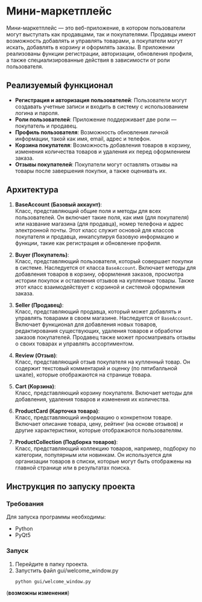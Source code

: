 # Мини-маркетплейс
Мини-маркетплейс — это веб-приложение, в котором пользователи могут выступать как продавцами, так и покупателями. Продавцы имеют возможность добавлять и управлять товарами, а покупатели могут искать, добавлять в корзину и оформлять заказы. В приложении реализованы функции регистрации, авторизации, обновления профиля, а также специализированные действия в зависимости от роли пользователя.

## Реализуемый функционал
- **Регистрация и авторизация пользователей**: Пользователи могут создавать учетные записи и входить в систему с использованием логина и пароля.
- **Роли пользователей**: Приложение поддерживает две роли — покупатель и продавец.
- **Профиль пользователя**: Возможность обновления личной информации, такой как имя, email, адрес и телефон.
- **Корзина покупателя**: Возможность добавления товаров в корзину, изменения количества товаров и удаления их перед оформлением заказа.
- **Отзывы покупателей**: Покупатели могут оставлять отзывы на товары после завершения покупки, а также оценивать их.

## Архитектура
1. **BaseAccount (Базовый аккаунт)**:  
   Класс, представляющий общие поля и методы для всех пользователей. Он включает такие поля, как имя (для покупателя) или название магазина (для продавца), номер телефона и адрес электронной почты. Этот класс служит основой для классов покупателя и продавца, инкапсулируя базовую информацию и функции, такие как регистрация и обновление профиля.

2. **Buyer (Покупатель)**:  
   Класс, представляющий пользователя, который совершает покупки в системе. Наследуется от класса `BaseAccount`. Включает методы для добавления товаров в корзину, оформления заказов, просмотра истории покупок и оставления отзывов на купленные товары. Также этот класс взаимодействует с корзиной и системой оформления заказа.

3. **Seller (Продавец)**:  
   Класс, представляющий продавца, который может добавлять и управлять товарами в своем магазине. Наследуется от `BaseAccount`. Включает функционал для добавления новых товаров, редактирования существующих, удаления товаров и обработки заказов покупателей. Продавец также может просматривать отзывы о своих товарах и управлять ассортиментом.

4. **Review (Отзыв)**:  
   Класс, представляющий отзыв покупателя на купленный товар. Он содержит текстовый комментарий и оценку (по пятибалльной шкале), которые отображаются на странице товара.

5. **Cart (Корзина)**:  
   Класс, представляющий корзину покупателя. Включает методы для добавления, удаления товаров и изменения их количества.

6. **ProductCard (Карточка товара)**:  
   Класс, представляющий информацию о конкретном товаре. Включает описание товара, цену, рейтинг (на основе отзывов) и другие характеристики, которые отображаются пользователям.

7. **ProductCollection (Подборка товаров)**:  
   Класс, представляющий коллекцию товаров, например, подборку по категории, популярным или новинкам. Он используется для организации товаров в списки, которые могут быть отображены на главной странице или в результатах поиска.
   

## Инструкция по запуску проекта

### Требования
Для запуска программы необходимы:
- Python
- PyQt5

### Запуск
1. Перейдите в папку проекта.
2. Запустить файл gui/welcome_window.py
   ```bash
   python gui/welcome_window.py
   ```

 
(**возможны изменения**)